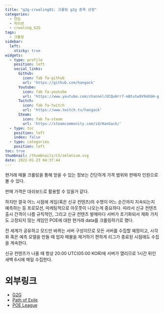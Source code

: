 ```yaml
---
title: "g2g-crwaling01: 크롤링 g2g 종목 선정"
categories:
  - 연습
  - 파이썬
  - crwaling_G2G
tags:
  - 크롤링
sidebar:
  left:
    sticky: true
widgets:
  - type: profile
    position: left
    social_links:
      Github:
        icon: fab fa-github
        url: 'https://github.com/hangack'
      Youtube:
        icon: fab fa-youtube
        url: 'https://www.youtube.com/channel/UCQuHrr7-mBtutw9V94XGH-g'
      Twitch:
        icon: fab fa-twitch
        url: 'https://www.twitch.tv/hangack'
      Steam:
        icon: fab fa-steam
        url: 'https://steamcommunity.com/id/HanGack/'
  - type: toc
    position: left
    index: false
  - type: categories
    position: left
toc: true
thumbnail: /thumbnails/CS/selenium.svg
date: 2022-01-23 04:37:44
---
```


현거래 매물 크롤링을 통해 얻을 수 있는 정보는 간단하게 가격 범위와 판매자 인원으로 볼 수 있다.

판매 가격은 대쉬보드로 활용할 수 있을거 같다.

하지만 결국 어느 시점에 게임(혹은 신규 컨텐츠)의 수명이 어느 순간까지 지속되는지 예측하는 등 프로모션, 마케팅적으로 아웃풋이 나오는게 중요하다.
따라서 신규 컨텐츠 출시 간격이 나름 규칙적인, 그리고 신규 컨텐츠 발매마다 서버가 초기화되서 재화 가치도 고정되지 않는 게임인 POE에 대한 현거래 data를 크롤링하기로 했다.

전 세계가 공유하고 모드만 바뀌는 서버 구성이므로 모든 서버를 수집할 예정이고, 시각화 혹은 예측 모델을 만들 때 업자 매물을 제거하기 편하게 리그가 종료된 시점에도 수집을 계속한다.

신규 컨텐츠가 나올 때 항상 20:00 UTC(05:00 KOR)에 서버가 열리므로 1시간 뒤인 새벽 6시에 매일 수집한다.


# 외부링크
 - [G2G](https://www.g2g.com/)
 - [Path of Exile](https://www.pathofexile.com/)
 - [POE League](https://pathofexile.fandom.com/wiki/League)